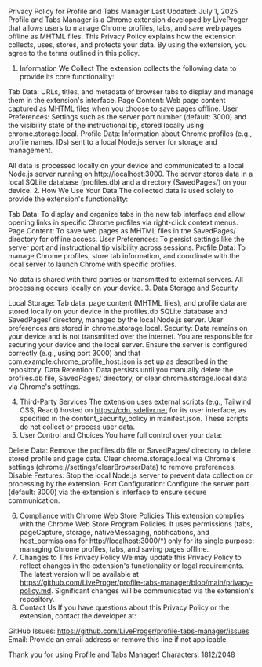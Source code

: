 Privacy Policy for Profile and Tabs Manager
Last Updated: July 1, 2025
Profile and Tabs Manager is a Chrome extension developed by LiveProger that allows users to manage Chrome profiles, tabs, and save web pages offline as MHTML files. This Privacy Policy explains how the extension collects, uses, stores, and protects your data. By using the extension, you agree to the terms outlined in this policy.
1. Information We Collect
The extension collects the following data to provide its core functionality:

Tab Data: URLs, titles, and metadata of browser tabs to display and manage them in the extension's interface.
Page Content: Web page content captured as MHTML files when you choose to save pages offline.
User Preferences: Settings such as the server port number (default: 3000) and the visibility state of the instructional tip, stored locally using chrome.storage.local.
Profile Data: Information about Chrome profiles (e.g., profile names, IDs) sent to a local Node.js server for storage and management.

All data is processed locally on your device and communicated to a local Node.js server running on http://localhost:3000. The server stores data in a local SQLite database (profiles.db) and a directory (SavedPages/) on your device.
2. How We Use Your Data
The collected data is used solely to provide the extension's functionality:

Tab Data: To display and organize tabs in the new tab interface and allow opening links in specific Chrome profiles via right-click context menus.
Page Content: To save web pages as MHTML files in the SavedPages/ directory for offline access.
User Preferences: To persist settings like the server port and instructional tip visibility across sessions.
Profile Data: To manage Chrome profiles, store tab information, and coordinate with the local server to launch Chrome with specific profiles.

No data is shared with third parties or transmitted to external servers. All processing occurs locally on your device.
3. Data Storage and Security

Local Storage: Tab data, page content (MHTML files), and profile data are stored locally on your device in the profiles.db SQLite database and SavedPages/ directory, managed by the local Node.js server. User preferences are stored in chrome.storage.local.
Security: Data remains on your device and is not transmitted over the internet. You are responsible for securing your device and the local server. Ensure the server is configured correctly (e.g., using port 3000) and that com.example.chrome_profile_host.json is set up as described in the repository.
Data Retention: Data persists until you manually delete the profiles.db file, SavedPages/ directory, or clear chrome.storage.local data via Chrome's settings.

4. Third-Party Services
The extension uses external scripts (e.g., Tailwind CSS, React) hosted on https://cdn.jsdelivr.net for its user interface, as specified in the content_security_policy in manifest.json. These scripts do not collect or process user data.
5. User Control and Choices
You have full control over your data:

Delete Data: Remove the profiles.db file or SavedPages/ directory to delete stored profile and page data. Clear chrome.storage.local via Chrome's settings (chrome://settings/clearBrowserData) to remove preferences.
Disable Features: Stop the local Node.js server to prevent data collection or processing by the extension.
Port Configuration: Configure the server port (default: 3000) via the extension's interface to ensure secure communication.

6. Compliance with Chrome Web Store Policies
This extension complies with the Chrome Web Store Program Policies. It uses permissions (tabs, pageCapture, storage, nativeMessaging, notifications, and host_permissions for http://localhost:3000/*) only for its single purpose: managing Chrome profiles, tabs, and saving pages offline.
7. Changes to This Privacy Policy
We may update this Privacy Policy to reflect changes in the extension's functionality or legal requirements. The latest version will be available at https://github.com/LiveProger/profile-tabs-manager/blob/main/privacy-policy.md. Significant changes will be communicated via the extension's repository.
8. Contact Us
If you have questions about this Privacy Policy or the extension, contact the developer at:

GitHub Issues: https://github.com/LiveProger/profile-tabs-manager/issues
Email: Provide an email address or remove this line if not applicable.

Thank you for using Profile and Tabs Manager!
Characters: 1812/2048